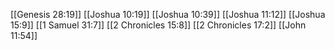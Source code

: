 [[Genesis 28:19]]
[[Joshua 10:19]]
[[Joshua 10:39]]
[[Joshua 11:12]]
[[Joshua 15:9]]
[[1 Samuel 31:7]]
[[2 Chronicles 15:8]]
[[2 Chronicles 17:2]]
[[John 11:54]]
